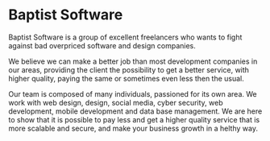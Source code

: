 # Baptist Software

Baptist Software is a group of excellent freelancers who wants to fight against bad overpriced software and design companies.

We believe we can make a better job than most development companies in our areas, providing the client the possibility to get a better service, with higher quality, paying the same or sometimes even less then the usual.

Our team is composed of many individuals, passioned for its own area. We work with web design, design, social media, cyber security, web development, mobile development and data base management. We are here to show that it is possible to pay less and get a higher quality service that is more scalable and secure, and make your business growth in a helthy way.

